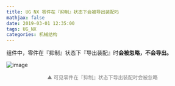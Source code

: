 ```yaml
---
title: UG NX 零件在『抑制』状态下会被导出装配吗
mathjax: false
date: 2019-03-01 12:35:00
tags: UG_NX
categories: 机械结构
---
```


组件中，零件在『抑制』状态下『导出装配』时**会被忽略，不会导出。**

<!--more-->

<!--![image](https://wx2.sinaimg.cn/mw690/006mcMYXgy1g0n6xuc08gj30bf0lbdh9.jpg)-->
![image](http://image.huvjie.com/190301-01_img01.jpg)


<div style="font-size:13px;color:gray;text-align:center">▲ 可见零件在『抑制』状态下导出装配时会被忽略</div>



<!--
<hr/>
<span style="color:gray;font-size:12px">
参考：
1. [link-01]()
2. [link-01]()
3. [link-01]()
4. [link-01]()
5. [link-01]()
</span>
-->
